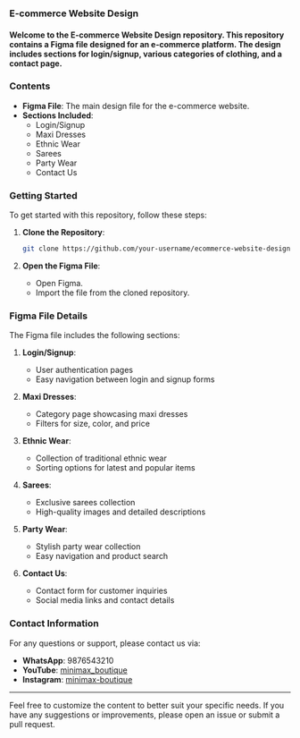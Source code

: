 ### E-commerce Website Design

#### Welcome to the E-commerce Website Design repository. This repository contains a Figma file designed for an e-commerce platform. The design includes sections for login/signup, various categories of clothing, and a contact page.

### Contents

- **Figma File**: The main design file for the e-commerce website.
- **Sections Included**:
  - Login/Signup
  - Maxi Dresses
  - Ethnic Wear
  - Sarees
  - Party Wear
  - Contact Us

### Getting Started

To get started with this repository, follow these steps:

1. **Clone the Repository**:
    ```bash
    git clone https://github.com/your-username/ecommerce-website-design.git
    ```

2. **Open the Figma File**:
   - Open Figma.
   - Import the file from the cloned repository.

### Figma File Details

The Figma file includes the following sections:

1. **Login/Signup**:
   - User authentication pages
   - Easy navigation between login and signup forms

2. **Maxi Dresses**:
   - Category page showcasing maxi dresses
   - Filters for size, color, and price

3. **Ethnic Wear**:
   - Collection of traditional ethnic wear
   - Sorting options for latest and popular items

4. **Sarees**:
   - Exclusive sarees collection
   - High-quality images and detailed descriptions

5. **Party Wear**:
   - Stylish party wear collection
   - Easy navigation and product search

6. **Contact Us**:
   - Contact form for customer inquiries
   - Social media links and contact details

### Contact Information

For any questions or support, please contact us via:

- **WhatsApp**: 9876543210
- **YouTube**: [minimax_boutique](https://www.youtube.com/channel/your-channel)
- **Instagram**: [minimax-boutique](https://www.instagram.com/minimax-boutique)

---

Feel free to customize the content to better suit your specific needs. If you have any suggestions or improvements, please open an issue or submit a pull request.
